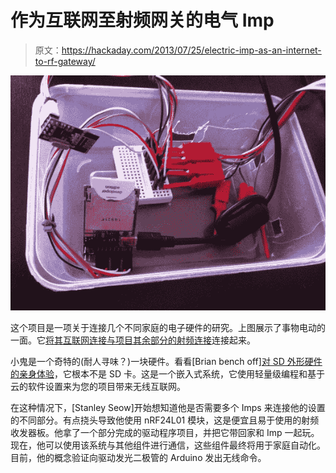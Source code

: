 # 作为互联网至射频网关的电气 Imp

> 原文：<https://hackaday.com/2013/07/25/electric-imp-as-an-internet-to-rf-gateway/>

![a-little-automation-with-the-electric-imp](img/0ac6bfc9d26c3a532c52de0a9bcbc6d0.png)

这个项目是一项关于连接几个不同家庭的电子硬件的研究。上图展示了事物电动的一面。它[将其互联网连接与项目其余部分的射频连接](http://arduino-for-beginners.blogspot.com/2013/06/electric-imp-arduino-nrf24l01-fully.html)连接起来。

小鬼是一个奇特的(耐人寻味？)一块硬件。看看[Brian bench off][对 SD 外形硬件的亲身体验](http://hackaday.com/2012/09/04/hands-on-with-the-electric-imp)，它根本不是 SD 卡。这是一个嵌入式系统，它使用轻量级编程和基于云的软件设置来为您的项目带来无线互联网。

在这种情况下，[Stanley Seow]开始想知道他是否需要多个 Imps 来连接他的设置的不同部分。有点挠头导致他使用 nRF24L01 模块，这是便宜且易于使用的射频收发器板。他拿了一个部分完成的驱动程序项目，并把它带回家和 Imp 一起玩。现在，他可以使用该系统与其他组件进行通信，这些组件最终将用于家庭自动化。目前，他的概念验证向驱动发光二极管的 Arduino 发出无线命令。